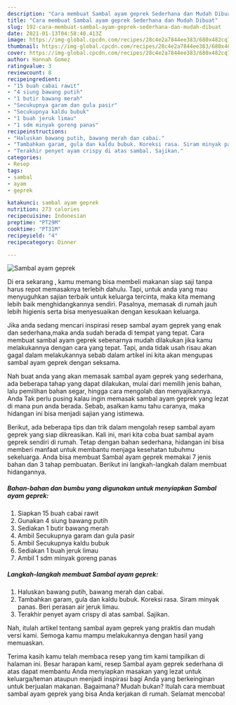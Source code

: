 ```yaml
---
description: "Cara membuat Sambal ayam geprek Sederhana dan Mudah Dibuat"
title: "Cara membuat Sambal ayam geprek Sederhana dan Mudah Dibuat"
slug: 192-cara-membuat-sambal-ayam-geprek-sederhana-dan-mudah-dibuat
date: 2021-01-13T04:58:40.413Z
image: https://img-global.cpcdn.com/recipes/28c4e2a7844ee383/680x482cq70/sambal-ayam-geprek-foto-resep-utama.jpg
thumbnail: https://img-global.cpcdn.com/recipes/28c4e2a7844ee383/680x482cq70/sambal-ayam-geprek-foto-resep-utama.jpg
cover: https://img-global.cpcdn.com/recipes/28c4e2a7844ee383/680x482cq70/sambal-ayam-geprek-foto-resep-utama.jpg
author: Hannah Gomez
ratingvalue: 3
reviewcount: 8
recipeingredient:
- "15 buah cabai rawit"
- "4 siung bawang putih"
- "1 butir bawang merah"
- "Secukupnya garam dan gula pasir"
- "Secukupnya kaldu bubuk"
- "1 buah jeruk limau"
- "1 sdm minyak goreng panas"
recipeinstructions:
- "Haluskan bawang putih, bawang merah dan cabai."
- "Tambahkan garam, gula dan kaldu bubuk. Koreksi rasa. Siram minyak panas. Beri perasan air jeruk limau."
- "Terakhir penyet ayam crispy di atas sambal. Sajikan."
categories:
- Resep
tags:
- sambal
- ayam
- geprek

katakunci: sambal ayam geprek 
nutrition: 273 calories
recipecuisine: Indonesian
preptime: "PT29M"
cooktime: "PT31M"
recipeyield: "4"
recipecategory: Dinner

---
```



![Sambal ayam geprek](https://img-global.cpcdn.com/recipes/28c4e2a7844ee383/680x482cq70/sambal-ayam-geprek-foto-resep-utama.jpg)

Di era  sekarang , kamu memang bisa membeli makanan siap saji tanpa harus repot memasaknya terlebih dahulu. Tapi, untuk anda yang mau menyuguhkan sajian terbaik untuk keluarga tercinta, maka kita memang lebih baik menghidangkannya sendiri. Pasalnya, memasak di rumah jauh lebih higienis serta bisa menyesuaikan dengan kesukaan keluarga.

Jika anda sedang mencari inspirasi resep sambal ayam geprek yang enak dan sederhana,maka anda sudah berada di tempat yang tepat. Cara membuat sambal ayam geprek  sebenarnya mudah dilakukan jika kamu melakukannya dengan cara yang tepat. Tapi, anda tidak usah risau akan gagal dalam melakukannya 
sebab dalam artikel ini kita akan mengupas sambal ayam geprek dengan seksama.  



Nah buat anda yang akan memasak sambal ayam geprek yang sederhana, ada beberapa tahap yang dapat dilakukan, mulai dari memilih jenis bahan, lalu pemilihan bahan segar, hingga cara mengolah dan menyajikannya. Anda Tak perlu pusing kalau ingin memasak sambal ayam geprek yang lezat di mana pun anda berada. Sebab, asalkan kamu  tahu caranya, maka hidangan ini bisa menjadi sajian yang istimewa.

Berikut, ada beberapa tips dan trik dalam mengolah resep sambal ayam geprek yang siap dikreasikan. Kali ini, mari kita coba buat sambal ayam geprek sendiri di rumah. Tetap dengan bahan sederhana, hidangan ini bisa memberi manfaat untuk membantu menjaga kesehatan tubuhmu sekeluarga. Anda bisa membuat Sambal ayam geprek memakai 7 jenis bahan dan 3 tahap pembuatan. Berikut ini langkah-langkah dalam membuat hidangannya.

<!--inarticleads1-->

##### Bahan-bahan dan bumbu yang digunakan untuk menyiapkan Sambal ayam geprek:

1. Siapkan 15 buah cabai rawit
1. Gunakan 4 siung bawang putih
1. Sediakan 1 butir bawang merah
1. Ambil Secukupnya garam dan gula pasir
1. Ambil Secukupnya kaldu bubuk
1. Sediakan 1 buah jeruk limau
1. Ambil 1 sdm minyak goreng panas




<!--inarticleads2-->

##### Langkah-langkah membuat Sambal ayam geprek:

1. Haluskan bawang putih, bawang merah dan cabai.
1. Tambahkan garam, gula dan kaldu bubuk. Koreksi rasa. Siram minyak panas. Beri perasan air jeruk limau.
1. Terakhir penyet ayam crispy di atas sambal. Sajikan.




Nah, itulah artikel tentang  sambal ayam geprek  yang praktis dan mudah versi kami. Semoga kamu mampu melakukannya dengan hasil yang memuaskan. 

Terima kasih kamu telah membaca resep yang tim kami tampilkan di halaman ini. Besar harapan kami, resep  Sambal ayam geprek sederhana di atas dapat membantu Anda menyiapkan masakan yang lezat untuk keluarga/teman ataupun menjadi inspirasi bagi Anda yang berkeinginan untuk berjualan makanan. Bagaimana? Mudah bukan? Itulah cara membuat sambal ayam geprek yang bisa Anda kerjakan di rumah. Selamat mencoba!

